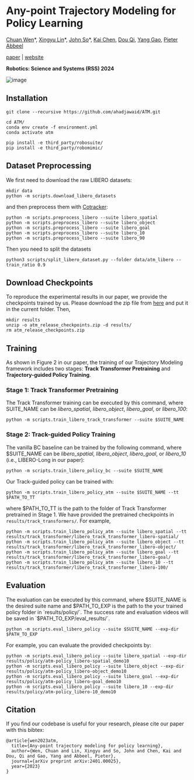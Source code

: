 # Any-point Trajectory Modeling for Policy Learning

[Chuan Wen](https://alvinwen428.github.io)\*,
[Xingyu Lin](https://xingyu-lin.github.io)\*,
[John So](https://www.johnrso.xyz/)\*,
[Kai Chen](https://ck-kai.github.io/),
[Dou Qi](https://www.cse.cuhk.edu.hk/~qdou/),
[Yang Gao](https://yang-gao.weebly.com/),
[Pieter Abbeel](https://people.eecs.berkeley.edu/~pabbeel/)

[paper](https://arxiv.org/abs/2401.00025) | [website](https://xingyu-lin.github.io/atm/)

**Robotics: Science and Systems (RSS) 2024**

![image](https://github.com/Large-Trajectory-Model/ATM/blob/main/doc/pull_figure.gif)

## Installation

```
git clone --recursive https://github.com/ahadjawaid/ATM.git

cd ATM/
conda env create -f environment.yml
conda activate atm

pip install -e third_party/robosuite/
pip install -e third_party/robomimic/
```

## Dataset Preprocessing

We first need to download the raw LIBERO datasets:

```
mkdir data
python -m scripts.download_libero_datasets
```

and then preprocess them with [Cotracker](https://arxiv.org/abs/2307.07635):

```
python -m scripts.preprocess_libero --suite libero_spatial
python -m scripts.preprocess_libero --suite libero_object
python -m scripts.preprocess_libero --suite libero_goal
python -m scripts.preprocess_libero --suite libero_10
python -m scripts.preprocess_libero --suite libero_90
```

Then you need to split the datasets
```
python3 scripts/split_libero_dataset.py --folder data/atm_libero --train_ratio 0.9
```

## Download Checkpoints

To reproduce the experimental results in our paper, we provide the checkpoints trained by us. Please download the zip file from [here](https://drive.google.com/file/d/1lG2hNG_-Etu2TG7XbGxOD40Gorj2DtLw/view?usp=sharing) and put it in the current folder. Then,

```
mkdir results
unzip -o atm_release_checkpoints.zip -d results/
rm atm_release_checkpoints.zip
```

## Training

As shown in Figure 2 in our paper, the training of our  Trajectory Modeling framework includes two stages: **Track Transformer Pretraining** and **Trajectory-guided Policy Training**.

### Stage 1: Track Transformer Pretraining

The Track Transformer training can be executed by this command, where SUITE_NAME can be *libero_spatial*, *libero_object*, *libero_goal*, or *libero_100*:

```
python -m scripts.train_libero_track_transformer --suite $SUITE_NAME
```

### Stage 2: Track-guided Policy Training

The vanilla BC baseline can be trained by the following command, where $SUITE_NAME can be *libero_spatial*, *libero_object*, *libero_goal*, or *libero_10* (i.e., LIBERO-Long in our paper):
```
python -m scripts.train_libero_policy_bc --suite $SUITE_NAME
```

Our Track-guided policy can be trained with:
```
python -m scripts.train_libero_policy_atm --suite $SUITE_NAME --tt $PATH_TO_TT
```
where $PATH_TO_TT is the path to the folder of Track Transformer pretrained in Stage 1. We have provided the pretrained checkpoints in `results/track_transformers/`. For example,
```
python -m scripts.train_libero_policy_atm --suite libero_spatial --tt results/track_transformer/libero_track_transformer_libero-spatial/
python -m scripts.train_libero_policy_atm --suite libero_object --tt results/track_transformer/libero_track_transformer_libero-object/
python -m scripts.train_libero_policy_atm --suite libero_goal --tt results/track_transformer/libero_track_transformer_libero-goal/
python -m scripts.train_libero_policy_atm --suite libero_10 --tt results/track_transformer/libero_track_transformer_libero-100/
```

## Evaluation

The evaluation can be executed by this command, where $SUITE_NAME is the desired suite name and $PATH_TO_EXP is the path to the your trained policy folder in `results/policy/`. The success rate and evaluation videos will be saved in `$PATH_TO_EXP/eval_results/`.

```
python -m scripts.eval_libero_policy --suite $SUITE_NAME --exp-dir $PATH_TO_EXP
```

For example, you can evaluate the provided checkpoints by:

```
python -m scripts.eval_libero_policy --suite libero_spatial --exp-dir results/policy/atm-policy_libero-spatial_demo10
python -m scripts.eval_libero_policy --suite libero_object --exp-dir results/policy/atm-policy_libero-object_demo10
python -m scripts.eval_libero_policy --suite libero_goal --exp-dir results/policy/atm-policy_libero-goal_demo10
python -m scripts.eval_libero_policy --suite libero_10 --exp-dir results/policy/atm-policy_libero-10_demo10
```

## Citation

If you find our codebase is useful for your research, please cite our paper with this bibtex:

```
@article{wen2023atm,
  title={Any-point trajectory modeling for policy learning},
  author={Wen, Chuan and Lin, Xingyu and So, John and Chen, Kai and Dou, Qi and Gao, Yang and Abbeel, Pieter},
  journal={arXiv preprint arXiv:2401.00025},
  year={2023}
}
```
